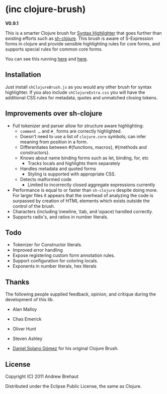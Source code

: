 # (inc clojure-brush)

**V0.9.1**

This is a smarter Clojure brush for [Syntax Highlighter](https://github.com/alexgorbatchev/SyntaxHighlighter) that goes further than existing efforts such as [sh-clojure](https://github.com/sattvik/sh-clojure). This brush is aware of S-Expression forms in clojure and provide sensible highlighting rules for core forms, and supports special rules for common core forms. 

You can see this running [here](http://brehaut.net/blog/2011/l_systems) and [here](http://brehaut.net/blog/2011/ring_introduction).

## Installation

Just install `shClojureBrush.js` as you would any other brush for syntax highlighter. If you also include `shClojureExtra.css` you will have the additional CSS rules for metadata, quotes and unmatched closing tokens.

## Improvements over sh-clojure

 * Full tokenizer and parser allow for structure aware highlighting:
    * `comment …` and `#_` forms are correctly highlighted.
    * Doesn't need to use a list of `clojure.core` symbols; can infer meaning from position in a form.
    * Differentiates between #{functions, macros}, #{methods and constructors}.
    * Knows about name binding forms such as let, binding, for, etc
       * Tracks locals and highlights them separately
    * Handles metadata and quoted forms
       * Styling is supported with appropriate CSS.    
    * Detects malformed code
       * Limited to incorrectly closed aggregate expressions currently
 * Performance is equal to or faster than `sh-clojure` despite doing more. For larger files it appears that the overhead of analyzing the code is surpassed by creation of HTML elements which exists outside the control of the brush.
 * Characters (including \newline, \tab, and \space) handled correctly.
 * Supports radix's, and ratios in number literals.

## Todo 
 
 * Tokenizer for Constructor literals.
 * Improved error handling
 * Expose registering custom form annotation rules.
 * Support configuration for coloring locals.
 * Exponents in number literals, hex literals

## Thanks

The following people supplied feedback, opinion, and critique during the development of this lib.

 * Alan Malloy
 * Chas Emerick
 * Oliver Hunt 
 * Steven Ashley

 * [Daniel Solano Gómez](http://www.deepbluelambda.org/) for his original Clojure Brush.
 
## License

Copyright (C) 2011 Andrew Brehaut

Distributed under the Eclipse Public License, the same as Clojure.